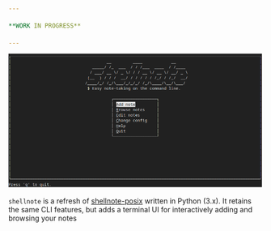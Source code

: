 ```yaml
---

**WORK IN PROGRESS**

---
```


![](screenshot/tui.png)

`shellnote` is a refresh of [shellnote-posix](https://github.com/mrtgst/shellnote-posix) written in Python (3.x). It retains the same CLI features, but adds a terminal UI for interactively adding and browsing your notes
